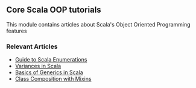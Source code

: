 ## Core Scala OOP tutorials

This module contains articles about Scala's Object Oriented Programming features

### Relevant Articles

- [Guide to Scala Enumerations](https://baeldung.com/scala/enumerations)
- [Variances in Scala](https://www.baeldung.com/scala/variances)
- [Basics of Generics in Scala](https://www.baeldung.com/scala/generics-basics)
- [Class Composition with Mixins](https://www.baeldung.com/scala/class-composition-mixins)
